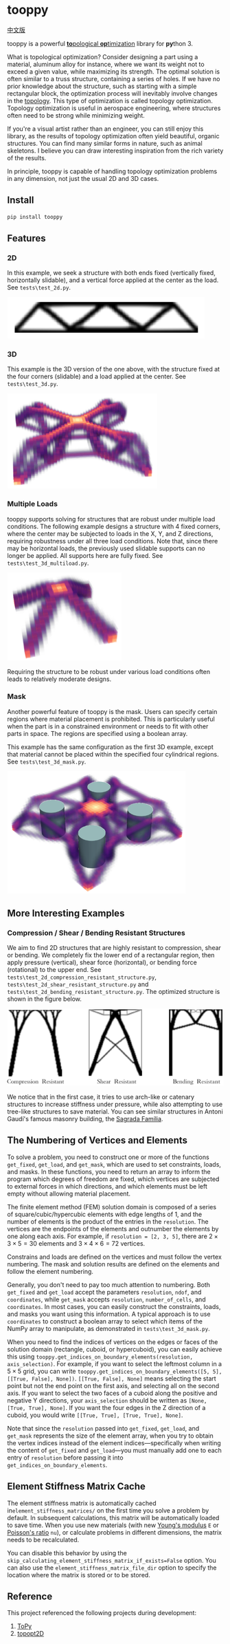 # tooppy

[中文版](README_zh-cn.md)

tooppy is a powerful [**to**pological **op**timization](https://en.wikipedia.org/wiki/Topology_optimization) library for **py**thon 3.

What is topological optimization? Consider designing a part using a material, aluminum alloy for instance, where we want its weight not to exceed a given value, while maximizing its strength. The optimal solution is often similar to a truss structure, containing a series of holes. If we have no prior knowledge about the structure, such as starting with a simple rectangular block, the optimization process will inevitably involve changes in the [topology](https://en.wikipedia.org/wiki/Topology). This type of optimization is called topology optimization. Topology optimization is useful in aerospace engineering, where structures often need to be strong while minimizing weight.

If you're a visual artist rather than an engineer, you can still enjoy this library, as the results of topology optimization often yield beautiful, organic structures. You can find many similar forms in nature, such as animal skeletons. I believe you can draw interesting inspiration from the rich variety of the results.

In principle, tooppy is capable of handling topology optimization problems in any dimension, not just the usual 2D and 3D cases.

## Install

```bash
pip install tooppy
```

## Features

### 2D

In this example, we seek a structure with both ends fixed (vertically fixed, horizontally slidable), and a vertical force applied at the center as the load. See `tests\test_2d.py`.

<img src="README.assets/result_2d_0.png" alt="result_2d" style="zoom:50%;" />

### 3D

This example is the 3D version of the one above, with the structure fixed at the four corners (slidable) and a load applied at the center. See `tests\test_3d.py`.

<img src="README.assets/result_3d_0.png" alt="result_3d_0" style="zoom:67%;" />

### Multiple Loads

tooppy supports solving for structures that are robust under multiple load conditions. The following example designs a structure with 4 fixed corners, where the center may be subjected to loads in the X, Y, and Z directions, requiring robustness under all three load conditions. Note that, since there may be horizontal loads, the previously used slidable supports can no longer be applied. All supports here are fully fixed. See `tests\test_3d_multiload.py`.

<img src="README.assets/result_3d_1.png" alt="result_3d_1" style="zoom:50%;" />

Requiring the structure to be robust under various load conditions often leads to relatively moderate designs.

### Mask

Another powerful feature of tooppy is the mask. Users can specify certain regions where material placement is prohibited. This is particularly useful when the part is in a constrained environment or needs to fit with other parts in space. The regions are specified using a boolean array.

This example has the same configuration as the first 3D example, except that material cannot be placed within the specified four cylindrical regions. See `tests\test_3d_mask.py`.

<img src="README.assets/result_3d_2.png" alt="result_3d_2" style="zoom:67%;" />

## More Interesting Examples

### Compression / Shear / Bending Resistant Structures

We aim to find 2D structures that are highly resistant to compression, shear or bending.  We completely fix the lower end of a rectangular region, then apply pressure (vertical), shear force (horizontal), or bending force (rotational) to the upper end. See `tests\test_2d_compression_resistant_structure.py`, `tests\test_2d_shear_resistant_structure.py` and `tests\test_2d_bending_resistant_structure.py`.  The optimized structure is shown in the figure below.

![result_2d_csb_resistant](README.assets/result_2d_csb_resistant.png)

We notice that in the first case, it tries to use arch-like or catenary structures to increase stiffness under pressure, while also attempting to use tree-like structures to save material. You can see similar structures in Antoni Gaudí's famous masonry building, the [Sagrada Família](https://en.wikipedia.org/wiki/Sagrada_Fam%C3%ADlia).

## The Numbering of Vertices and Elements

To solve a problem, you need to construct one or more of the functions `get_fixed`, `get_load`, and `get_mask`, which are used to set constraints, loads, and masks. In these functions, you need to return an array to inform the program which degrees of freedom are fixed, which vertices are subjected to external forces in which directions, and which elements must be left empty without allowing material placement.

The finite element method (FEM) solution domain is composed of a series of square/cubic/hypercubic elements with edge lengths of 1, and the number of elements is the product of the entries in the `resolution`. The vertices are the endpoints of the elements and outnumber the elements by one along each axis. For example, if `resolution = [2, 3, 5]`, there are $2 \times 3 \times 5 = 30$ elements and $3 \times 4 \times 6 = 72$ vertices.

Constrains and loads are defined on the vertices and must follow the vertex numbering. The mask and solution results are defined on the elements and follow the element numbering.

Generally, you don't need to pay too much attention to numbering. Both `get_fixed` and `get_load` accept the parameters `resolution`, `ndof`, and `coordinates`, while `get_mask` accepts `resolution`, `number_of_cells`, and `coordinates`. In most cases, you can easily construct the constraints, loads, and masks you want using this information. A typical approach is to use `coordinates` to construct a boolean array to select which items of the NumPy array to manipulate, as demonstrated in `tests\test_3d_mask.py`.

When you need to find the indices of vertices on the edges or faces of the solution domain (rectangle, cuboid, or hypercuboid), you can easily achieve this using `tooppy.get_indices_on_boundary_elements(resolution, axis_selection)`. For example, if you want to select the leftmost column in a $5 \times 5$ grid, you can write `tooppy.get_indices_on_boundary_elements([5, 5], [[True, False], None])`. `[[True, False], None]` means selecting the start point but not the end point on the first axis, and selecting all on the second axis. If you want to select the two faces of a cuboid along the positive and negative Y directions, your `axis_selection` should be written as `[None, [True, True], None]`. If you want the four edges in the Z direction of a cuboid, you would write `[[True, True], [True, True], None]`.

Note that since the `resolution` passed into `get_fixed`, `get_load`, and `get_mask` represents the size of the element array, when you try to obtain the vertex indices instead of the element indices—specifically when writing the content of `get_fixed` and `get_load`—you must manually add one to each entry of `resolution` before passing it into `get_indices_on_boundary_elements`.

## Element Stiffness Matrix Cache

The element stiffness matrix is automatically cached in`element_stiffness_matrices/` on the first time you solve a problem by default. In subsequent calculations, this matrix will be automatically loaded to save time. When you use new materials (with new [Young's modulus](https://en.wikipedia.org/wiki/Young%27s_modulus) `E` or [Poisson's ratio](https://en.wikipedia.org/wiki/Poisson%27s_ratio) `nu`), or calculate problems in different dimensions, the matrix needs to be recalculated.

You can disable this behavior by using the `skip_calculating_element_stiffness_matrix_if_exists=False` option. You can also use the `element_stiffness_matrix_file_dir` option to specify the location where the matrix is stored or to be stored.

## Reference

This project referenced the following projects during development:

1. [ToPy](https://github.com/williamhunter/topy)
2. [topopt2D](https://github.com/worbit/topopt2D/tree/master)
